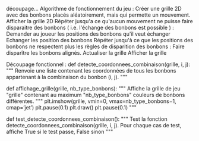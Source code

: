 découpage...
Algorithme de fonctionnement du jeu :
Créer une grille 2D avec des bonbons placés aléatoirement, mais qui permette un mouvement. 
Afficher la grille 2D 
Répéter jusqu'a ce qu'aucun mouvement ne puisse faire disparaitre des bonbons ( i.e. l'échange des bonbons est possible ) :
  Demander au joueur les positions des bonbons qu'il veut échanger
  Echanger les position des bonbons
  Répéter jusqu'à ce que les positions des bonbons ne respectent plus les règles de disparition des bonbons :
    Faire disparître les bonbons alignés. 
    Actualiser la grille 
    Afficher la grille  

Découpage fonctionnel :
def detecte_coordonnees_combinaison(grille, i, j):
"""
Renvoie une liste contenant les coordonnées de tous les bonbons
appartenant à la combinaison du bonbon (i, j).
"""


def affichage_grille(grille, nb_type_bonbons):
"""
Affiche la grille de jeu "grille" contenant au
maximum "nb_type_bonbons" couleurs de bonbons différentes.
"""
plt.imshow(grille, vmin=0, vmax=nb_type_bonbons−1, cmap=’jet’)
plt.pause(0.1)
plt.draw()
plt.pause(0.1)
""" 

def test_detecte_coordonnees_combinaison():
"""
Test la fonction detecte_coordonnees_combinaison(grille, i, j).
Pour chaque cas de test, affiche True si le test passe,
False sinon
"""
